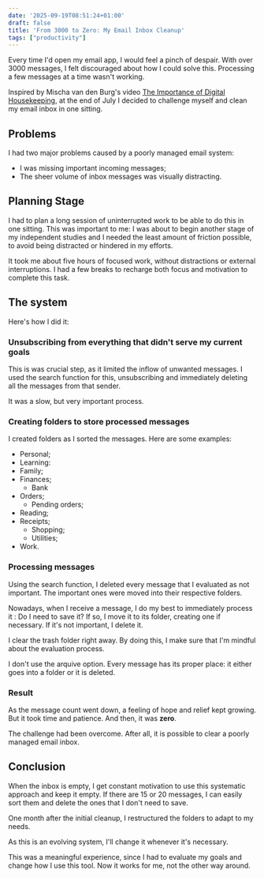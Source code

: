 ```yaml
---
date: '2025-09-19T08:51:24+01:00'
draft: false
title: 'From 3000 to Zero: My Email Inbox Cleanup'
tags: ["productivity"]
---
```

Every time I'd open my email app, I would feel a pinch of despair. With over 3000 messages, I felt discouraged about how I could solve this. Processing a few messages at a time wasn't working.

Inspired by Mischa van den Burg's video [The Importance of Digital Housekeeping](https://www.youtube.com/watch?v=TDBMyNBUWKA&list=PL_JVnPgp2IReOqONl_74q9XF1nMoRuv8A&index=8), at the end of July I decided to challenge myself and clean my email inbox in one sitting.

## Problems

I had two major problems caused by a poorly managed email system:
- I was missing important incoming messages;
- The sheer volume of inbox messages was visually distracting.

## Planning Stage

I had to plan a long session of uninterrupted work to be able to do this in one sitting. This was important to me: I was about to begin another stage of my independent studies and I needed the least amount of friction possible, to avoid being distracted or hindered in my efforts.

It took me about five hours of focused work, without distractions or external interruptions. I had a few breaks to recharge both focus and motivation to complete this task.

## The system

Here's how I did it:

### Unsubscribing from everything that didn't serve my current goals

This is was crucial step, as it limited the inflow of unwanted messages. I used the search function for this, unsubscribing and immediately deleting all the messages from that sender. 

It was a slow, but very important process.

### Creating folders to store processed messages

I created folders as I sorted the messages. Here are some examples:
- Personal;
- Learning:
- Family;
- Finances;
	- Bank
- Orders;
	- Pending orders;
- Reading;
- Receipts;
	- Shopping;
	- Utilities;
- Work.

### Processing messages

Using the search function, I deleted every message that I evaluated as not important. The important ones were moved into their respective folders.

Nowadays, when I receive a message, I do my best to immediately process it : Do I need to save it? If so, I move it to its folder, creating one if necessary. If it's not important, I delete it.

I clear the trash folder right away. By doing this, I make sure that I'm mindful about the evaluation process.

I don't use the arquive option. Every message has its proper place: it either goes into a folder or it is deleted.

### Result

As the message count went down, a feeling of hope and relief kept growing. But it took time and patience. And then, it was **zero**. 

The challenge had been overcome. After all, it is possible to clear a poorly managed email inbox.

## Conclusion

When the inbox is empty, I get constant motivation to use this systematic approach and keep it empty. If there are 15 or 20 messages, I can easily sort them and delete the ones that I don't need to save. 

One month after the initial cleanup, I restructured the folders to adapt to my needs.

As this is an evolving system, I'll change it whenever it's necessary.

This was a meaningful experience, since I had to evaluate my goals and change how I use this tool. Now it works for me, not the other way around. 